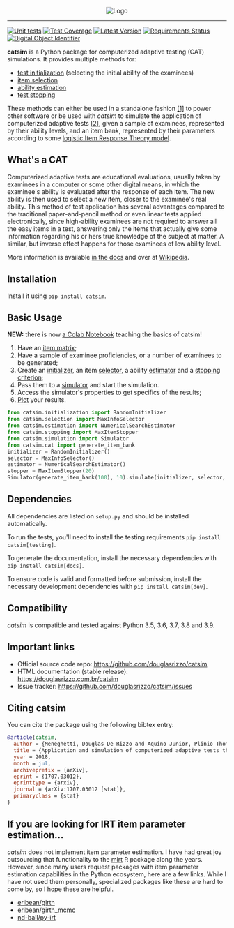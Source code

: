 <p align="center">
  <img src="sphinx/logo_text.svg?sanitize=true" alt="Logo" />
</p>

------------------------------------------------------------------------

[![Unit tests](https://github.com/douglasrizzo/catsim/actions/workflows/test-on-push.yml/badge.svg)](https://github.com/douglasrizzo/catsim/actions/workflows/test-on-push.yml)
[![Test Coverage](https://coveralls.io/repos/github/douglasrizzo/catsim/badge.svg?branch=master)](https://coveralls.io/github/douglasrizzo/catsim?branch=master)
[![Latest Version](https://badge.fury.io/py/catsim.svg)](https://badge.fury.io/py/catsim)
[![Requirements Status](https://requires.io/github/douglasrizzo/catsim/requirements.svg?branch=master)](https://requires.io/github/douglasrizzo/catsim/requirements/?branch=master)
[![Digital Object Identifier](https://zenodo.org/badge/doi/10.5281/zenodo.46420.svg)](http://dx.doi.org/10.5281/zenodo.46420)

**catsim** is a Python package for computerized adaptive testing (CAT)
simulations. It provides multiple methods for:

- [test initialization](https://douglasrizzo.com.br/catsim/initialization.html) (selecting the initial ability of the examinees)
- [item selection](https://douglasrizzo.com.br/catsim/selection.html)
- [ability estimation](https://douglasrizzo.com.br/catsim/estimation.html)
- [test stopping](https://douglasrizzo.com.br/catsim/stopping.html)

These methods can either be used in a standalone fashion
[\[1\]](https://douglasrizzo.com.br/catsim/introduction.html#autonomous-usage)
to power other software or be used with *catsim* to simulate the
application of computerized adaptive tests
[\[2\]](https://douglasrizzo.com.br/catsim/introduction.html#running-simulations),
given a sample of examinees, represented by their ability levels,
and an item bank, represented by their parameters according to some
[logistic Item Response Theory
model](https://douglasrizzo.com.br/catsim/introduction.html#item-response-theory-models).

## What's a CAT

Computerized adaptive tests are educational evaluations, usually taken
by examinees in a computer or some other digital means, in which the
examinee\'s ability is evaluated after the response of each item.
The new ability is then used to select a new item, closer to the
examinee\'s real ability. This method of test application has
several advantages compared to the traditional paper-and-pencil method
or even linear tests applied electronically, since high-ability
examinees are not required to answer all the easy items in a test,
answering only the items that actually give some information regarding
his or hers true knowledge of the subject at matter. A similar, but
inverse effect happens for those examinees of low ability level.

More information is available [in the
docs](https://douglasrizzo.com.br/catsim/introduction.html) and over
at
[Wikipedia](https://en.wikipedia.org/wiki/Computerized_adaptive_testing).

## Installation

Install it using `pip install catsim`.

## Basic Usage

**NEW:** there is now [a Colab Notebook](https://colab.research.google.com/drive/1dBcpXxHuc9YXv9yGllxlahx585hEmdbn?usp=sharing) teaching the basics of catsim!

1.  Have an [item matrix](https://douglasrizzo.com.br/catsim/item_matrix.html);
2.  Have a sample of examinee proficiencies, or a number of examinees to be generated;
3.  Create an [initializer](https://douglasrizzo.com.br/catsim/initialization.html),
    an item [selector](https://douglasrizzo.com.br/catsim/selection.html), a
    ability [estimator](https://douglasrizzo.com.br/catsim/estimation.html)
    and a [stopping criterion](https://douglasrizzo.com.br/catsim/stopping.html);
4.  Pass them to a [simulator](https://douglasrizzo.com.br/catsim/simulation.html)
    and start the simulation.
5.  Access the simulator\'s properties to get specifics of the results;
6.  [Plot](https://douglasrizzo.com.br/catsim/plot.html) your results.

```python
from catsim.initialization import RandomInitializer
from catsim.selection import MaxInfoSelector
from catsim.estimation import NumericalSearchEstimator
from catsim.stopping import MaxItemStopper
from catsim.simulation import Simulator
from catsim.cat import generate_item_bank
initializer = RandomInitializer()
selector = MaxInfoSelector()
estimator = NumericalSearchEstimator()
stopper = MaxItemStopper(20)
Simulator(generate_item_bank(100), 10).simulate(initializer, selector, estimator, stopper)
```

## Dependencies

All dependencies are listed on `setup.py` and should be installed
automatically.

To run the tests, you\'ll need to install the testing requirements
`pip install catsim[testing]`.

To generate the documentation, install the necessary dependencies with `pip install catsim[docs]`.

To ensure code is valid and formatted before submission, install the necessary development dependencies with `pip install catsim[dev]`.

## Compatibility

*catsim* is compatible and tested against Python 3.5, 3.6, 3.7, 3.8 and 3.9.

## Important links

-   Official source code repo: <https://github.com/douglasrizzo/catsim>
-   HTML documentation (stable release):
    <https://douglasrizzo.com.br/catsim>
-   Issue tracker: <https://github.com/douglasrizzo/catsim/issues>

## Citing catsim

You can cite the package using the following bibtex entry:

```bibtex
@article{catsim,
  author = {Meneghetti, Douglas De Rizzo and Aquino Junior, Plinio Thomaz},
  title = {Application and simulation of computerized adaptive tests through the package catsim},
  year = 2018,
  month = jul,
  archiveprefix = {arXiv},
  eprint = {1707.03012},
  eprinttype = {arxiv},
  journal = {arXiv:1707.03012 [stat]},
  primaryclass = {stat}
}
```

## If you are looking for IRT item parameter estimation...

_catsim_ does not implement item parameter estimation. I have had great joy outsourcing that functionality to the [mirt](https://cran.r-project.org/web//packages/mirt/) R package along the years. However, since many users request packages with item parameter estimation capabilities in the Python ecosystem, here are a few links. While I have not used them personally, specialized packages like these are hard to come by, so I hope these are helpful.

- [eribean/girth](https://github.com/eribean/girth)
- [eribean/girth_mcmc](https://github.com/eribean/girth_mcmc)
- [nd-ball/py-irt](https://github.com/nd-ball/py-irt)
